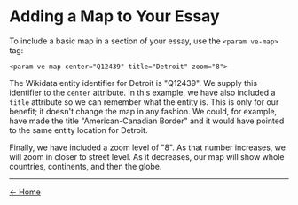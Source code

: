 <param ve-config layout="vtl">

# Adding a Map to Your Essay

<param ve-map center="Q12439" title="Detroit" zoom="8">

To include a basic map in a section of your essay, use the `<param ve-map>` tag:

`<param ve-map center="Q12439" title="Detroit" zoom="8">`

The Wikidata entity identifier for Detroit is "Q12439". We supply this identifier to the `center` attribute. In this example, we have also included a `title` attribute so we can remember what the entity is. This is only for our benefit; it doesn't change the map in any fashion. We could, for example, have made the title "American-Canadian Border" and it would have pointed to the same entity location for Detroit.

Finally, we have included a zoom level of "8". As that number increases, we will zoom in closer to street level. As it decreases, our map will show whole countries, continents, and then the globe.

____
[<- Home](https://docs.visual-essays.app/)
